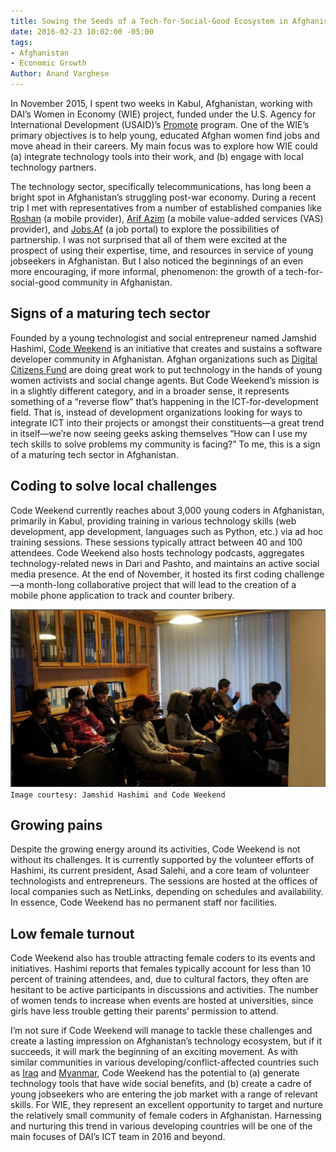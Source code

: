 ```yaml
---
title: Sowing the Seeds of a Tech-for-Social-Good Ecosystem in Afghanistan
date: 2016-02-23 10:02:00 -05:00
tags:
- Afghanistan
- Economic Growth
Author: Anand Varghese
---
```


In November 2015, I spent two weeks in Kabul, Afghanistan, working with DAI’s Women in Economy (WIE) project, funded under the U.S. Agency for International Development (USAID)’s [Promote](https://www.usaid.gov/afghanistan/promote/) program. One of the WIE’s primary objectives is to help young, educated Afghan women find jobs and move ahead in their careers. My main focus was to explore how WIE could (a) integrate technology tools into their work, and (b) engage with local technology partners. 

<!--more-->

The technology sector, specifically telecommunications, has long been a bright spot in Afghanistan’s struggling post-war economy. During a recent trip I met with representatives from a number of established companies like [Roshan](http://www.roshan.af/) (a mobile provider), [Arif Azim](http://www.arifazim.com/) (a mobile value-added services (VAS) provider), and [Jobs.Af](http://www.jobs.af/) (a job portal) to explore the possibilities of partnership. I was not surprised that all of them were excited at the prospect of using their expertise, time, and resources in service of young jobseekers in Afghanistan. But I also noticed the beginnings of an even more encouraging, if more informal, phenomenon: the growth of a tech-for-social-good community in Afghanistan.

## Signs of a maturing tech sector
Founded by a young technologist and social entrepreneur named Jamshid Hashimi, [Code Weekend](http://www.codeweekend.af/) is an initiative that creates and sustains a software developer community in Afghanistan. Afghan organizations such as [Digital Citizens Fund](http://www.digitalcitizenfund.org/) are doing great work to put technology in the hands of young women activists and social change agents. But Code Weekend’s mission is in a slightly different category, and in a broader sense, it represents something of a “reverse flow” that’s happening in the ICT-for-development field. That is, instead of development organizations looking for ways to integrate ICT into their projects or amongst their constituents—a great trend in itself—we’re now seeing geeks asking themselves “How can I use my tech skills to solve problems my community is facing?” To me, this is a sign of a maturing tech sector in Afghanistan.

## Coding to solve local challenges
Code Weekend currently reaches about 3,000 young coders in Afghanistan, primarily in Kabul, providing training in various technology skills (web development, app development, languages such as Python, etc.) via ad hoc training sessions. These sessions typically attract between 40 and 100 attendees. Code Weekend also hosts technology podcasts, aggregates technology-related news in Dari and Pashto, and maintains an active social media presence. At the end of November, it hosted its first coding challenge—a month-long collaborative project that will lead to the creation of a mobile phone application to track and counter bribery.

![tfsg1.jpg](/uploads/tfsg1.jpg)
`Image courtesy: Jamshid Hashimi and Code Weekend`

## Growing pains
Despite the growing energy around its activities, Code Weekend is not without its challenges. It is currently supported by the volunteer efforts of Hashimi, its current president, Asad Salehi, and a core team of volunteer technologists and entrepreneurs. The sessions are hosted at the offices of local companies such as NetLinks, depending on schedules and availability. In essence, Code Weekend has no permanent staff nor facilities.

## Low female turnout
Code Weekend also has trouble attracting female coders to its events and initiatives. Hashimi reports that females typically account for less than 10 percent of training attendees, and, due to cultural factors, they often are hesitant to be active participants in discussions and activities. The number of women tends to increase when events are hosted at universities, since girls have less trouble getting their parents’ permission to attend.


I’m not sure if Code Weekend will manage to tackle these challenges and create a lasting impression on Afghanistan’s technology ecosystem, but if it succeeds, it will mark the beginning of an exciting movement. As with similar communities in various developing/conflict-affected countries such as [Iraq](http://fikra.space/) and [Myanmar](http://asiafoundation.org/in-asia/2015/10/07/mobile-apps-for-the-2015-myanmar-elections/), Code Weekend has the potential to (a) generate technology tools that have wide social benefits, and (b) create a cadre of young jobseekers who are entering the job market with a range of relevant skills. For WIE, they represent an excellent opportunity to target and nurture the relatively small community of female coders in Afghanistan. Harnessing and nurturing this trend in various developing countries will be one of the main focuses of DAI’s ICT team in 2016 and beyond.